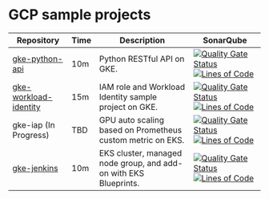 # GCP sample projects

| Repository                                                               | Time  | Description          |  SonarQube  |
|--------------------------------------------------------------------------|------------------|----------------------|----------------------|
| [gke-python-api](https://github.com/DevSecOpsSamples/gke-python-api)      | 10m | Python RESTful API on GKE. | [![Quality Gate Status](https://sonarcloud.io/api/project_badges/measure?project=DevSecOpsSamples_gke-python-api&metric=alert_status)](https://sonarcloud.io/summary/new_code?id=DevSecOpsSamples_gke-python-api) [![Lines of Code](https://sonarcloud.io/api/project_badges/measure?project=DevSecOpsSamples_gke-python-api&metric=ncloc)](https://sonarcloud.io/summary/new_code?id=DevSecOpsSamples_gke-python-api) |
| [gke-workload-identity](https://github.com/DevSecOpsSamples/gke-workload-identity)                      | 15m | IAM role and Workload Identity sample project on GKE.     |  [![Quality Gate Status](https://sonarcloud.io/api/project_badges/measure?project=DevSecOpsSamples_gke-workload-identity&metric=alert_status)](https://sonarcloud.io/summary/new_code?id=DevSecOpsSamples_gke-workload-identity) [![Lines of Code](https://sonarcloud.io/api/project_badges/measure?project=DevSecOpsSamples_gke-workload-identity&metric=ncloc)](https://sonarcloud.io/summary/new_code?id=DevSecOpsSamples_gke-workload-identity)  |
| gke-iap (In Progress)   | TBD | GPU auto scaling based on Prometheus custom metric on EKS. | [![Quality Gate Status](https://sonarcloud.io/api/project_badges/measure?project=DevSecOpsSamples_gke-iap&metric=alert_status)](https://sonarcloud.io/summary/new_code?id=DevSecOpsSamples_gke-iap) [![Lines of Code](https://sonarcloud.io/api/project_badges/measure?project=DevSecOpsSamples_gke-iap&metric=ncloc)](https://sonarcloud.io/summary/new_code?id=DevSecOpsSamples_gke-iap)   |
| [gke-jenkins](https://github.com/DevSecOpsSamples/gke-jenkins)      | 10m | EKS cluster, managed node group, and add-on with EKS Blueprints. | [![Quality Gate Status](https://sonarcloud.io/api/project_badges/measure?project=DevSecOpsSamples_gke-jenkins&metric=alert_status)](https://sonarcloud.io/summary/new_code?id=DevSecOpsSamples_gke-jenkins) [![Lines of Code](https://sonarcloud.io/api/project_badges/measure?project=DevSecOpsSamples_gke-jenkins&metric=ncloc)](https://sonarcloud.io/summary/new_code?id=DevSecOpsSamples_gke-jenkins) |
